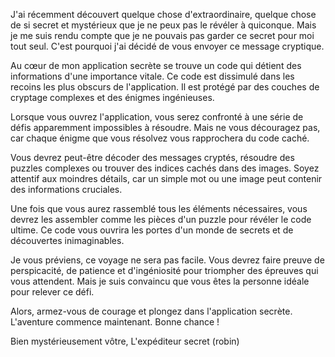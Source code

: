 J'ai récemment découvert quelque chose d'extraordinaire, quelque chose de si secret et mystérieux que je ne peux pas le révéler à quiconque. Mais je me suis rendu compte que je ne pouvais pas garder ce secret pour moi tout seul. C'est pourquoi j'ai décidé de vous envoyer ce message cryptique.

Au cœur de mon application secrète se trouve un code qui détient des informations d'une importance vitale. Ce code est dissimulé dans les recoins les plus obscurs de l'application. Il est protégé par des couches de cryptage complexes et des énigmes ingénieuses.

Lorsque vous ouvrez l'application, vous serez confronté à une série de défis apparemment impossibles à résoudre. Mais ne vous découragez pas, car chaque énigme que vous résolvez vous rapprochera du code caché.

Vous devrez peut-être décoder des messages cryptés, résoudre des puzzles complexes ou trouver des indices cachés dans des images. Soyez attentif aux moindres détails, car un simple mot ou une image peut contenir des informations cruciales.

Une fois que vous aurez rassemblé tous les éléments nécessaires, vous devrez les assembler comme les pièces d'un puzzle pour révéler le code ultime. Ce code vous ouvrira les portes d'un monde de secrets et de découvertes inimaginables.

Je vous préviens, ce voyage ne sera pas facile. Vous devrez faire preuve de perspicacité, de patience et d'ingéniosité pour triompher des épreuves qui vous attendent. Mais je suis convaincu que vous êtes la personne idéale pour relever ce défi.

Alors, armez-vous de courage et plongez dans l'application secrète. L'aventure commence maintenant. Bonne chance !

Bien mystérieusement vôtre,
L'expéditeur secret (robin)
